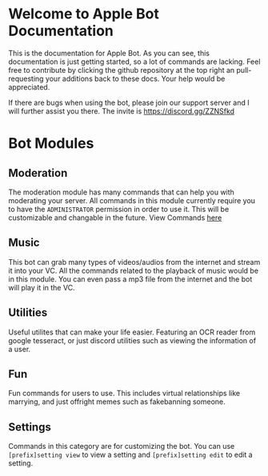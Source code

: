 # Welcome to Apple Bot Documentation
This is the documentation for Apple Bot. As you can see, this documentation is just getting started, so a lot of commands are lacking. 
Feel free to contribute by clicking the github repository at the top right an pull-requesting your additions back to these docs. Your help would be appreciated.

If there are bugs when using the bot, please join our support server and I will further assist you there. The invite is https://discord.gg/ZZNSfkd
# Bot Modules
## Moderation
The moderation module has many commands that can help you with moderating your server. All commands in this module currently require you to have the 
`ADMINISTRATOR` permission in order to use it. This will be customizable and changable in the future.
View Commands [here](moderation.md)
## Music
This bot can grab many types of videos/audios from the internet and stream it into your VC. All the commands related to the playback of music would be in this module. You can even pass a mp3 file from the internet and the bot will play it in the VC.
## Utilities
Useful utilites that can make your life easier. Featuring an OCR reader from google tesseract, or just discord utilities such as viewing the information of a user.
## Fun
Fun commands for users to use. This includes virtual relationships like marrying, and just offright memes such as fakebanning someone.
## Settings
Commands in this category are for customizing the bot. You can use `[prefix]setting view` to view a setting and `[prefix]setting edit` to edit a setting. 
